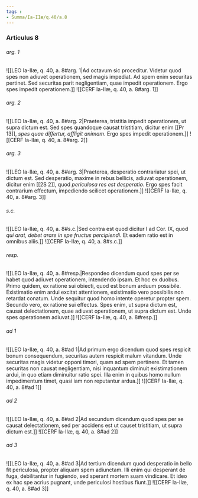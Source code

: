 ```yaml
---
tags : 
- Summa/Ia-IIæ/q.40/a.8
---
```


### Articulus 8

###### arg. 1
![[LEO Ia-IIæ, q. 40, a. 8#arg. 1|Ad octavum sic proceditur. Videtur quod spes non adiuvet operationem, sed magis impediat. Ad spem enim securitas pertinet. Sed securitas parit negligentiam, quae impedit operationem. Ergo spes impedit operationem.]]
![[CERF Ia-IIæ, q. 40, a. 8#arg. 1]]

###### arg. 2
![[LEO Ia-IIæ, q. 40, a. 8#arg. 2|Praeterea, tristitia impedit operationem, ut supra dictum est. Sed spes quandoque causat tristitiam, dicitur enim [[Pr 13]], *spes quae differtur, affligit animam*. Ergo spes impedit operationem.]]
![[CERF Ia-IIæ, q. 40, a. 8#arg. 2]]

###### arg. 3
![[LEO Ia-IIæ, q. 40, a. 8#arg. 3|Praeterea, desperatio contrariatur spei, ut dictum est. Sed desperatio, maxime in rebus bellicis, adiuvat operationem, dicitur enim [[2S 2]], quod *periculosa res est desperatio*. Ergo spes facit contrarium effectum, impediendo scilicet operationem.]]
![[CERF Ia-IIæ, q. 40, a. 8#arg. 3]]

###### s.c.
![[LEO Ia-IIæ, q. 40, a. 8#s.c.|Sed contra est quod dicitur I ad Cor. IX, quod *qui arat, debet arare in spe fructus percipiendi*. Et eadem ratio est in omnibus aliis.]]
![[CERF Ia-IIæ, q. 40, a. 8#s.c.]]

###### resp.
![[LEO Ia-IIæ, q. 40, a. 8#resp.|Respondeo dicendum quod spes per se habet quod adiuvet operationem, intendendo ipsam. Et hoc ex duobus. Primo quidem, ex ratione sui obiecti, quod est bonum arduum possibile. Existimatio enim ardui excitat attentionem, existimatio vero possibilis non retardat conatum. Unde sequitur quod homo intente operetur propter spem. Secundo vero, ex ratione sui effectus. Spes enim, ut supra dictum est, causat delectationem, quae adiuvat operationem, ut supra dictum est. Unde spes operationem adiuvat.]]
![[CERF Ia-IIæ, q. 40, a. 8#resp.]]

###### ad 1
![[LEO Ia-IIæ, q. 40, a. 8#ad 1|Ad primum ergo dicendum quod spes respicit bonum consequendum, securitas autem respicit malum vitandum. Unde securitas magis videtur opponi timori, quam ad spem pertinere. Et tamen securitas non causat negligentiam, nisi inquantum diminuit existimationem ardui, in quo etiam diminuitur ratio spei. Illa enim in quibus homo nullum impedimentum timet, quasi iam non reputantur ardua.]]
![[CERF Ia-IIæ, q. 40, a. 8#ad 1]]

###### ad 2
![[LEO Ia-IIæ, q. 40, a. 8#ad 2|Ad secundum dicendum quod spes per se causat delectationem, sed per accidens est ut causet tristitiam, ut supra dictum est.]]
![[CERF Ia-IIæ, q. 40, a. 8#ad 2]]

###### ad 3
![[LEO Ia-IIæ, q. 40, a. 8#ad 3|Ad tertium dicendum quod desperatio in bello fit periculosa, propter aliquam spem adiunctam. Illi enim qui desperant de fuga, debilitantur in fugiendo, sed sperant mortem suam vindicare. Et ideo ex hac spe acrius pugnant, unde periculosi hostibus fiunt.]]
![[CERF Ia-IIæ, q. 40, a. 8#ad 3]]

